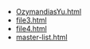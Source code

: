 * [OzymandiasYu.html](OzymandiasYu.html)
* [file3.html](file3.html)
* [file4.html](file4.html)
* [master-list.html](master-list.html)